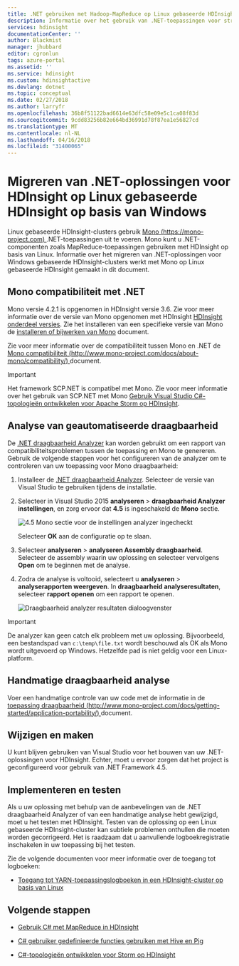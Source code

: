 ```yaml
---
title: .NET gebruiken met Hadoop-MapReduce op Linux gebaseerde HDInsight - Azure | Microsoft Docs
description: Informatie over het gebruik van .NET-toepassingen voor streaming MapReduce op Linux gebaseerde HDInsight.
services: hdinsight
documentationCenter: ''
author: Blackmist
manager: jhubbard
editor: cgronlun
tags: azure-portal
ms.assetid: ''
ms.service: hdinsight
ms.custom: hdinsightactive
ms.devlang: dotnet
ms.topic: conceptual
ms.date: 02/27/2018
ms.author: larryfr
ms.openlocfilehash: 36b8f51122bad6614e63dfc58e09e5c1ca08f83d
ms.sourcegitcommit: 9cdd83256b82e664bd36991d78f87ea1e56827cd
ms.translationtype: MT
ms.contentlocale: nl-NL
ms.lasthandoff: 04/16/2018
ms.locfileid: "31400065"
---
```

# <a name="migrate-net-solutions-for-windows-based-hdinsight-to-linux-based-hdinsight"></a>Migreren van .NET-oplossingen voor HDInsight op Linux gebaseerde HDInsight op basis van Windows

Linux gebaseerde HDInsight-clusters gebruik [Mono (https://mono-project.com) ](https://mono-project.com) .NET-toepassingen uit te voeren. Mono kunt u .NET-componenten zoals MapReduce-toepassingen gebruiken met HDInsight op basis van Linux. Informatie over het migreren van .NET-oplossingen voor Windows gebaseerde HDInsight-clusters werkt met Mono op Linux gebaseerde HDInsight gemaakt in dit document.

## <a name="mono-compatibility-with-net"></a>Mono compatibiliteit met .NET

Mono versie 4.2.1 is opgenomen in HDInsight versie 3.6. Zie voor meer informatie over de versie van Mono opgenomen met HDInsight [HDInsight onderdeel versies](hdinsight-component-versioning.md). Zie het installeren van een specifieke versie van Mono de [installeren of bijwerken van Mono](hdinsight-hadoop-install-mono.md) document.

Zie voor meer informatie over de compatibiliteit tussen Mono en .NET de [Mono compatibiliteit (http://www.mono-project.com/docs/about-mono/compatibility/) ](http://www.mono-project.com/docs/about-mono/compatibility/) document.

> [!IMPORTANT]
> Het framework SCP.NET is compatibel met Mono. Zie voor meer informatie over het gebruik van SCP.NET met Mono [Gebruik Visual Studio C#-topologieën ontwikkelen voor Apache Storm op HDInsight](storm/apache-storm-develop-csharp-visual-studio-topology.md).

## <a name="automated-portability-analysis"></a>Analyse van geautomatiseerde draagbaarheid

De [.NET draagbaarheid Analyzer](https://marketplace.visualstudio.com/items?itemName=ConnieYau.NETPortabilityAnalyzer) kan worden gebruikt om een rapport van compatibiliteitsproblemen tussen de toepassing en Mono te genereren. Gebruik de volgende stappen voor het configureren van de analyzer om te controleren van uw toepassing voor Mono draagbaarheid:

1. Installeer de [.NET draagbaarheid Analyzer](https://marketplace.visualstudio.com/items?itemName=ConnieYau.NETPortabilityAnalyzer). Selecteer de versie van Visual Studio te gebruiken tijdens de installatie.

2. Selecteer in Visual Studio 2015 __analyseren__ > __draagbaarheid Analyzer instellingen__, en zorg ervoor dat __4.5__ is ingeschakeld de __Mono__ sectie.

    ![4.5 Mono sectie voor de instellingen analyzer ingecheckt](./media/hdinsight-hadoop-migrate-dotnet-to-linux/portability-analyzer-settings.png)

    Selecteer __OK__ aan de configuratie op te slaan.

3. Selecteer __analyseren__ > __analyseren Assembly draagbaarheid__. Selecteer de assembly waarin uw oplossing en selecteer vervolgens __Open__ om te beginnen met de analyse.

4. Zodra de analyse is voltooid, selecteert u __analyseren__ > __analyserapporten weergeven__. In __draagbaarheid analyseresultaten__, selecteer __rapport openen__ om een rapport te openen.

    ![Draagbaarheid analyzer resultaten dialoogvenster](./media/hdinsight-hadoop-migrate-dotnet-to-linux/portability-analyzer-results.png)

> [!IMPORTANT]
> De analyzer kan geen catch elk probleem met uw oplossing. Bijvoorbeeld, een bestandspad van `c:\temp\file.txt` wordt beschouwd als OK als Mono wordt uitgevoerd op Windows. Hetzelfde pad is niet geldig voor een Linux-platform.

## <a name="manual-portability-analysis"></a>Handmatige draagbaarheid analyse

Voer een handmatige controle van uw code met de informatie in de [toepassing draagbaarheid (http://www.mono-project.com/docs/getting-started/application-portability/) ](http://www.mono-project.com/docs/getting-started/application-portability/) document.

## <a name="modify-and-build"></a>Wijzigen en maken

U kunt blijven gebruiken van Visual Studio voor het bouwen van uw .NET-oplossingen voor HDInsight. Echter, moet u ervoor zorgen dat het project is geconfigureerd voor gebruik van .NET Framework 4.5.

## <a name="deploy-and-test"></a>Implementeren en testen

Als u uw oplossing met behulp van de aanbevelingen van de .NET draagbaarheid Analyzer of van een handmatige analyse hebt gewijzigd, moet u het testen met HDInsight. Testen van de oplossing op een Linux gebaseerde HDInsight-cluster kan subtiele problemen onthullen die moeten worden gecorrigeerd. Het is raadzaam dat u aanvullende logboekregistratie inschakelen in uw toepassing bij het testen.

Zie de volgende documenten voor meer informatie over de toegang tot logboeken:

* [Toegang tot YARN-toepassingslogboeken in een HDInsight-cluster op basis van Linux](hdinsight-hadoop-access-yarn-app-logs-linux.md)

## <a name="next-steps"></a>Volgende stappen

* [Gebruik C# met MapReduce in HDInsight](hadoop/apache-hadoop-dotnet-csharp-mapreduce-streaming.md)

* [C# gebruiker gedefinieerde functies gebruiken met Hive en Pig](hadoop/apache-hadoop-hive-pig-udf-dotnet-csharp.md)

* [C#-topologieën ontwikkelen voor Storm op HDInsight](storm/apache-storm-develop-csharp-visual-studio-topology.md)
